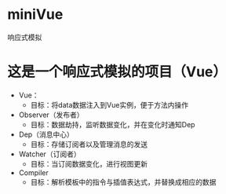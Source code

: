 # miniVue
响应式模拟
# 这是一个响应式模拟的项目（Vue）
- Vue：
  - 目标：将data数据注入到Vue实例，便于方法内操作
- Observer（发布者）
  - 目标：数据劫持，监听数据变化，并在变化时通知Dep
- Dep（消息中心）
  - 目标：存储订阅者以及管理消息的发送
- Watcher（订阅者）
  - 目标：当订阅数据变化，进行视图更新
- Compiler
  - 目标：解析模板中的指令与插值表达式，并替换成相应的数据
